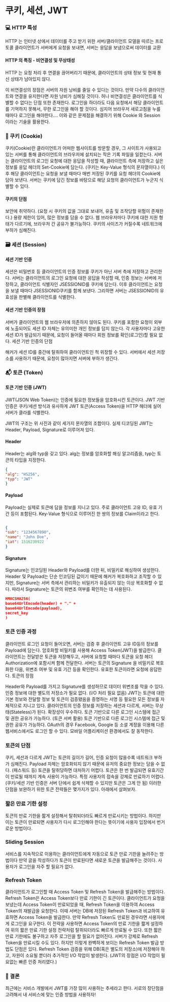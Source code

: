# 쿠키, 세션, JWT


###  💻 HTTP 특성

HTTP 는 인터넷 상에서 데이터를 주고 받기 위한 서버/클라이언트 모델을 따르는 프로토콜
클라이언트가 서버에게 요청을 보내면, 서버는 응답을 보냄으로써 데이터를 교환
#### HTTP 의 특징 - 비연결성 및 무상태성
HTTP 는 요청 처리 후 연결을 끊어버리기 때문에, 클라이언트의 상태 정보 및 현재 통신 상태가 남아있지 않다.

이 비연결성의 장점은 서버의 자원 낭비를 줄일 수 있다는 것이다.
만약 다수의 클라이언트와 연결을 유지한다면 자원 낭비가 심해질 것이다.
허나 비연결성은 클라이언트를 식별할 수 없다는 단점 또한 존재한다.
로그인을 하더라도 다음 요청에서 해당 클라이언트를 기억하지 못해서, 무한 로그인을 해야 할 것이다.
심지어 브라우저 새로고침을 누를 때마다 로그인을 해야한다….
이와 같은 문제점을 해결하기 위해 Cookie 와 Session 이라는 기술을 활용한다.

###  🍪 쿠키 (Cookie)
쿠키(Cookie)란 클라이언트가 어떠한 웹사이트를 방문할 경우, 그 사이트가 사용되고 있는 서버를 통해 클라이언트의 브라우저에 설치되는 작은 기록 파일을 일컫는다.
서버는 클라이언트의 로그인 요청에 대한 응답을 작성할 때, 클라이언트 측에 저장하고 싶은 정보를 응답 헤더의 Set-Cookie에 담는다. (쿠키는 Key-Value 형식의 문자열이다.) 이후 해당 클라이언트는 요청을 보낼 때마다 매번 저장된 쿠키를 요청 헤더의 Cookie에 담아 보낸다. 서버는 쿠키에 담긴 정보를 바탕으로 해당 요청의 클라이언트가 누군지 식별할 수 있다.

#### 쿠키의 단점

보안에 취약하다. (요청 시 쿠키의 값을 그대로 보내어, 유출 및 조작당할 위험이 존재한다.)
용량 제한이 있어, 많은 정보를 담을 수 없다.
웹 브라우저마다 쿠키에 대한 지원 형태가 다르기에, 브라우저 간 공유가 불가능하다.
쿠키의 사이즈가 커질수록 네트워크에 부하가 심해진다.

### 🗃 세션 (Session)

#### 세션 기반 인증

세션은 비밀번호 등 클라이언트의 인증 정보를 쿠키가 아닌 서버 측에 저장하고 관리한다.
서버는 클라이언트의 로그인 요청에 대한 응답을 작성할 때, 인증 정보는 서버에 저장하고, 클라이언트 식별자인 JSESSIONID를 쿠키에 담는다. 이후 클라이언트는 요청을 보낼 때마다 JSESSIONID쿠키를 함께 보낸다. 그리하면 서버는 JSESSIONID의 유효성을 판별해 클라이언트를 식별한다.

#### 세션 기반 인증의 장점

서버가 클라이언트의 웹 브라우저에 의존하지 않아도 된다.
쿠키를 포함한 요청이 외부에 노출되어도 세션 ID 자체는 유의미한 개인 정보를 담지 않는다.
각 사용자마다 고유한 세션 ID가 발급되기 때문에, 요청이 들어올 때마다 회원 정보를 확인(로그인)할 필요 없다.
세션 기반 인증의 단점

해커가 세션 ID를 중간에 탈취하여 클라이언트인 척 위장할 수 있다.
서버에서 세션 저장소를 사용하기 때문에, 요청이 많아지면 서버에 부하가 생긴다.


### 📬 토큰 (Token)

#### 토큰 기반 인증 (JWT)

JWT(JSON Web Token)는 인증에 필요한 정보들을 암호화시킨 토큰이다.
JWT 기반 인증은 쿠키/세션 방식과 유사하게 JWT 토큰(Access Token)을 HTTP 헤더에 실어 서버가 클라를 식별한다.

JWT의 구조는 위 사진과 같이 세가지 문자열의 조합이다. 실제 디코딩된 JWT는 Header, Payload, Signature로 이루어져 있다.

#### Header

Header는 alg와 typ을 갖고 있다.
alg는 정보를 암호화할 해싱 알고리즘을, typ는 토큰의 타입을 지정한다.

``` json
{
"alg": "HS256",
"typ": "JWT"
}
```

#### Payload

Payload는 실제로 토큰에 담을 정보를 지니고 있다.
주로 클라이언트 고유 ID, 유효 기간 등이 포함된다.
Key-Value 형식으로 이루어진 한 쌍의 정보를 Claim이라고 한다.
``` json

{
"sub": "1234567890",
"name": "John Doe",
"iat": 1516230922
}
``` 
#### Signature

Signature는 인코딩된 Header와 Payload를 더한 뒤, 비밀키로 해싱하여 생성한다.
Header 및 Payload는 단순 인코딩된 값이기 때문에 해커가 복호화하고 조작할 수 있지만, Signature는 서버 측에서 관리하는 비밀키가 유출되지 않는 이상 복호화할 수 없다.
따라서 Signature는 토큰의 위변조 여부를 확인하는 데 사용된다.

``` json
HMACSHA256(
base64UrlEncode(header) + "." +
base64UrlEncode(payload),
secret_key
)
```

### 토큰 인증 과정

클라이언트 로그인 요청이 들어오면, 서버는 검증 후 클라이언트 고유 ID등의 정보를 Payload에 담는다.
암호화할 비밀키를 사용해 Access Token(JWT)을 발급한다.
클라이언트는 전달받은 토큰을 저장해두고, 서버에 요청할 때마다 토큰을 요청 헤더 Authorization에 포함시켜 함께 전달한다.
서버는 토큰의 Signature 을 비밀키로 복호화한 다음, 위변조 여부 및 유효 기간 등을 확인한다.
유효한 토큰이라면 요청에 응답한다.
토큰의 장점

Header와 Payload를 가지고 Signature를 생성하므로 데이터 위변조를 막을 수 있다.
인증 정보에 대한 별도의 저장소가 필요 없다. (I/O 처리 필요 없음)
JWT는 토큰에 대한 기본 정보와 전달할 정보 및 토큰이 검증됐음을 증명하는 서명 등 필요한 모든 정보를 자체적으로 지니고 있다.
클라이언트의 인증 정보를 저장하는 세션과 다르게, 서버는 무상태(Stateless)가 된다.
확장성이 우수하다.
토큰 기반으로 다른 로그인 시스템에 접근 및 권한 공유가 가능하다. (토큰 서버 활용)
토큰 기반으로 다른 로그인 시스템에 접근 및 권한 공유가 가능하다.
OAuth의 경우 Facebook, Google 등 소셜 계정을 이용해 다른 웹서비스에서도 로그인 할 수 있다.
모바일 어플리케이션 환경에서도 잘 동작한다.


### 토큰의 단점

쿠키, 세션과 다르게 JWT는 토큰의 길이가 길어, 인증 요청이 많을수록 네트워크 부하가 심해진다.
Payload 자체는 암호화되지 않기 때문에 유저의 중요한 정보는 담을 수 없다. (패스워드 등)
토큰을 탈취당하면 대처하기 어렵다. 토큰은 한 번 발급되면 유효기간이 만료될 때까지 계속 사용이 가능하다.
특정 사용자의 접속을 강제로 만료하기 어렵다. (쿠키/세션 기반 인증은 서버 단에서 쉽게 삭제할 수 있지만 토큰은 그게 안 됨)
이러한 단점을 보완하기 위한 토큰 전략들은 몇가지가 있다.
아래에서 살펴보자.

### 짧은 만료 기한 설정

토큰의 만료 기한을 짧게 설정해서 탈취되더라도 빠르게 만료시키는 방법이다.
하지만 이는 토큰이 만료되면 사용자가 다시 로그인해야 한다는 뜻이기에 사용자 입장에서 번거로운 방법이다.

### Sliding Session

서비스를 지속적으로 이용하는 클라이언트에게 자동으로 토큰 만료 기한을 늘려주는 방법이다
만약 글을 작성하다가 토큰이 만료된다면 새로운 토큰을 발급해주는 것이다.
사용자가 로그인을 자주 할 필요가 없다.

### Refresh Token

클라이언트가 로그인할 때 Access Token 및 Refresh Token을 발급해주는 방법이다.
Refresh Token은 Access Token보다 만료 기한이 긴 토큰이다.
클라이언트가 요청을 보냈는데 Access Token이 만료되었을 때, Refresh Token을 이용하여 Access Token의 재발급을 요청한다.
이때 서버는 DB에 저장된 Refresh Token과 비교하여 유효하면 Access Token을 발급한다.
만약 Refresh Token도 만료된 경우라면 사용자에게 로그인을 요구한다.
이 전략을 사용하면 Access Token의 만료 기한을 짧게 설정하여 위의 짧은 만료 기한 설정 전략처럼 탈취되더라도 빠르게 만료될 수 있다. 또한 짧은 만료 기한에도 불구하고 자주 로그인을 할 필요가 없어진다. 서버가 강제로 Refresh Token을 만료시킬 수도 있다.
하지만 이렇게 완벽하게 보이는 Refresh Token 발급 방법도 단점은 있다. Refresh Token 검증을 위해 DB(혹은 별도의 저장소)에 저장해야 하고, 자원이 소요될 뿐더러 추가적인 I/O 작업이 발생한다. (JWT의 장점은 I/O 작업이 필요없는 빠른 인증 처리였다.)

###  🙌 결론

최근에는 서비스 개발에서 JWT를 가장 많이 사용하는 추세라고 한다.
서로의 장단점을 고려해서 내 서비스에 맞는 인증 방법을 사용하자!
